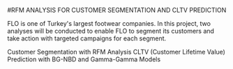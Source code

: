 #RFM ANALYSIS FOR CUSTOMER SEGMENTATION AND CLTV PREDICTION


FLO is one of Turkey's largest footwear companies. In this project, two analyses will be conducted to enable FLO to segment its customers and take action with targeted campaigns for each segment.

Customer Segmentation with RFM Analysis
CLTV (Customer Lifetime Value) Prediction with BG-NBD and Gamma-Gamma Models

